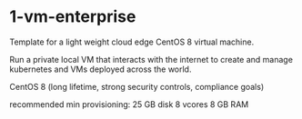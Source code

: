 # 1-vm-enterprise

Template for a light weight cloud edge CentOS 8 virtual machine. 

Run a private local VM that interacts with the internet to create and manage kubernetes and VMs deployed across the world.

CentOS 8 (long lifetime, strong security controls, compliance goals)

recommended min provisioning:
25 GB disk
8 vcores
8 GB RAM
